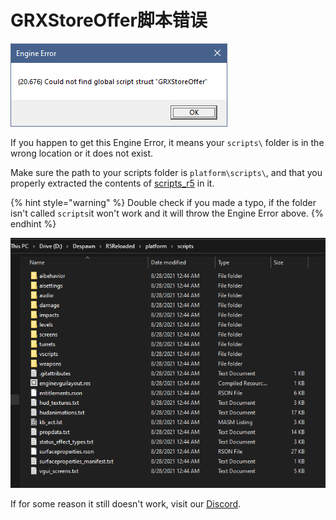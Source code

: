 # GRXStoreOffer脚本错误

![](../.gitbook/assets/image%20%284%29.png)

If you happen to get this Engine Error, it means your `scripts\` folder is in the wrong location or it does not exist.

Make sure the path to your scripts folder is `platform\scripts\`, and that you properly extracted the contents of [scripts\_r5](https://github.com/Mauler125/scripts_r5) in it.

{% hint style="warning" %}
Double check if you made a typo, if the folder isn't called `scripts`it won't work and it will throw the Engine Error above.
{% endhint %}

![If your path and the contents of the scripts folder look similar it should be good!](../.gitbook/assets/image%20%289%29.png)

If for some reason it still doesn't work, visit our [Discord](https://discord.gg/R5Reloaded).

